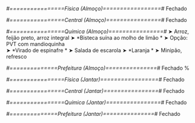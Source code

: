
*#================Física (Almoço)=================#*
Fechado

*#================Central (Almoço)================#*
Fechado

*#================Química (Almoço)================#*
➤ Arroz, feijão preto, arroz integral
➤ *Bisteca suína ao molho de limão  *
➤ Opção: PVT com mandioquinha  
➤ *Virado de espinafre *
➤ Salada de escarola
➤ *Laranja   *
➤ Minipão, refresco

*#==============Prefeitura (Almoço)===============#*
Fechado
%

*#================Física (Jantar)=================#*
Fechado

*#================Central (Jantar)================#*
Fechado

*#================Química (Jantar)================#*
Fechado

*#==============Prefeitura (Jantar)===============#*
Fechado
